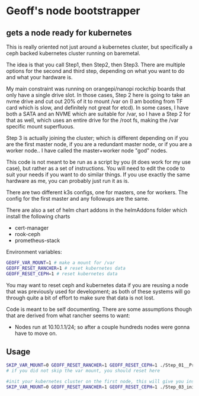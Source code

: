 # Geoff's node bootstrapper

## gets a node ready for kubernetes

This is really oriented not just around a kubernetes cluster, but specifically a ceph backed kubernetes cluster running on baremetal.

The idea is that you call Step1, then Step2, then Step3. There are multiple options for the second and third step, depending on what you want to do and what your hardware is.

My main constraint was running on orangepi/nanopi rockchip boards that only have a single drive slot. In those cases, Step 2 here is going to take an nvme drive and cut out 20% of it to mount /var on (I am booting from TF card which is slow, and definitely not great for etcd). In some cases, I have both a SATA and an NVME which are suitable for /var, so I have a Step 2 for that as well, which uses an entire drive for the /root fs, making the /var specific mount superfluous.

Step 3 is actually joining the cluster; which is different depending on if you are the first master node, if you are a redundant master node, or if you are a worker node.. I have called the master+worker node "god" nodes.

This code is not meant to be run as a script by you (it does work for my use case), but rather as a set of instructions. You will need to edit the code to suit your needs if you want to do similar things. If you use exactly the same hardware as me, you can probably just run it as is.

There are two different k3s configs, one for masters, one for workers.  The config for the first master and any followups are the same.

There are also a set of helm chart addons in the helmAddons folder which install the following charts

- cert-manager
- rook-ceph
- prometheus-stack


Environment variables:

```sh
GEOFF_VAR_MOUNT=1 # make a mount for /var
GEOFF_RESET_RANCHER=1 # reset kubernetes data
GEOFF_RESET_CEPH=1 # reset kubernetes data
```

You may want to reset ceph and kubernetes data if you are reusing a node that was previously used for development; as both of these systems will go through quite a bit of effort to make sure that data is not lost.

Code is meant to be self documenting. There are some assumptions though that are derived from what rancher seems to want:

- Nodes run at 10.10.1.1/24; so after a couple hundreds nodes were gonna have to move on.

## Usage

```sh
SKIP_VAR_MOUNT=0 GEOFF_RESET_RANCHER=1 GEOFF_RESET_CEPH=1 ./Step_01__PrepareOs.sh && ./Step_02__<yoursetup>__PrepareDrives.sh
# if you did not skip the var mount, you should reset here

#init your kubernetes cluster on the first node, this will give you instructions on how to add more nodes
SKIP_VAR_MOUNT=0 GEOFF_RESET_RANCHER=1 GEOFF_RESET_CEPH=1 ./Step_03_init__PrepareOs.sh && ./Step_02__<yoursetup>__PrepareDrives.sh
```
